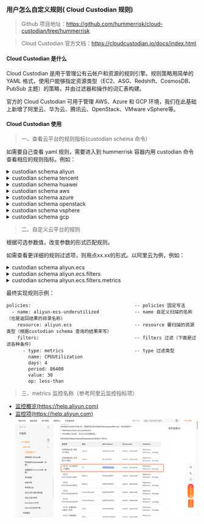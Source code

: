 
### 用户怎么自定义规则( Cloud Custodian 规则)

> Github 项目地址：https://github.com/hummerrisk/cloud-custodian/tree/hummerrisk

> Cloud Custodian 官方文档：https://cloudcustodian.io/docs/index.html

#### Cloud Custodian 是什么

Cloud Custodian 是用于管理公有云帐户和资源的规则引擎。规则策略用简单的 YAML 格式，使用户能够指定资源类型（EC2、ASG、Redshift、CosmosDB、PubSub 主题）的策略，并由过滤器和操作的词汇表构建。

官方的 Cloud Custodian 可用于管理 AWS、Azure 和 GCP 环境，我们在此基础上新增了阿里云、华为云、腾讯云、OpenStack、VMware vSphere等。

#### Cloud Custodian 使用

> 一、查看云平台的规则指标(custodian schema 命令)

如需要自己查看 yaml 规则，需要进入到 hummerrisk 容器内用 custodian 命令查看相应的规则指标。例如：

<details>
<summary>custodian schema aliyun</summary>
<pre><code>
resources:
- aliyun.cdn
- aliyun.disk
- aliyun.ecs
- aliyun.eip
- aliyun.mongodb
- aliyun.oss
- aliyun.polardb
- aliyun.ram
- aliyun.rds
- aliyun.redis
- aliyun.security-group
- aliyun.slb
- aliyun.vpc
</code></pre>
</details>

<details>
<summary>custodian schema tencent</summary>
<pre><code>
resources:
- tencent.cdb
- tencent.clb
- tencent.cos
- tencent.cvm
- tencent.dcdb
- tencent.disk
- tencent.eip
- tencent.mongodb
- tencent.redis
- tencent.security-group
- tencent.vpc
</code></pre>
</details>

<details>
<summary>custodian schema huawei</summary>
<pre><code>
resources:
- huawei.dds
- huawei.disk
- huawei.ecs
- huawei.eip
- huawei.elb
- huawei.iam
- huawei.obs
- huawei.rds
- huawei.redis
- huawei.security-group
- huawei.vpc
</code></pre>
</details>

<details>
<summary>custodian schema aws</summary>
<pre><code>
resources:
- aws.account
- aws.acm-certificate
- aws.alarm
- aws.ami
- aws.app-elb
- aws.app-elb-target-group
- aws.asg
- aws.backup-plan
- aws.backup-vault
- aws.batch-compute
- aws.batch-definition
- aws.cache-cluster
- aws.cache-snapshot
- aws.cache-subnet-group
- aws.cfn
- aws.cloud-directory
- aws.cloudhsm-cluster
- aws.cloudsearch
- aws.cloudtrail
- aws.codebuild
- aws.codecommit
- aws.codepipeline
- aws.config-recorder
- aws.config-rule
- aws.customer-gateway
- aws.datapipeline
- aws.dax
- aws.directconnect
- aws.directory
- aws.distribution
- aws.dlm-policy
- aws.dms-endpoint
- aws.dms-instance
- aws.dynamodb-backup
- aws.dynamodb-stream
- aws.dynamodb-table
- aws.ebs
- aws.ebs-snapshot
- aws.ec2
- aws.ec2-reserved
- aws.ecr
- aws.ecs
- aws.ecs-container-instance
- aws.ecs-service
- aws.ecs-task
- aws.ecs-task-definition
- aws.efs
- aws.efs-mount-target
- aws.eks
- aws.elastic-ip
- aws.elasticache-group
- aws.elasticbeanstalk
- aws.elasticbeanstalk-environment
- aws.elasticsearch
- aws.elb
- aws.emr
- aws.emr-security-configuration
- aws.eni
- aws.event-rule
- aws.event-rule-target
- aws.firehose
- aws.fsx
- aws.fsx-backup
- aws.gamelift-build
- aws.gamelift-fleet
- aws.glacier
- aws.glue-catalog
- aws.glue-classifier
- aws.glue-connection
- aws.glue-crawler
- aws.glue-database
- aws.glue-dev-endpoint
- aws.glue-job
- aws.glue-ml-transform
- aws.glue-security-configuration
- aws.glue-table
- aws.glue-trigger
- aws.glue-workflow
- aws.health-event
- aws.healthcheck
- aws.hostedzone
- aws.hsm
- aws.hsm-client
- aws.hsm-hapg
- aws.iam-certificate
- aws.iam-group
- aws.iam-policy
- aws.iam-profile
- aws.iam-role
- aws.iam-user
- aws.identity-pool
- aws.internet-gateway
- aws.iot
- aws.kafka
- aws.key-pair
- aws.kinesis
- aws.kinesis-analytics
- aws.kms
- aws.kms-key
- aws.lambda
- aws.lambda-layer
- aws.launch-config
- aws.launch-template-version
- aws.lightsail-db
- aws.lightsail-elb
- aws.lightsail-instance
- aws.log-group
- aws.message-broker
- aws.ml-model
- aws.nat-gateway
- aws.network-acl
- aws.network-addr
- aws.ops-item
- aws.opswork-cm
- aws.opswork-stack
- aws.peering-connection
- aws.qldb
- aws.r53domain
- aws.rds
- aws.rds-cluster
- aws.rds-cluster-param-group
- aws.rds-cluster-snapshot
- aws.rds-param-group
- aws.rds-reserved
- aws.rds-snapshot
- aws.rds-subnet-group
- aws.rds-subscription
- aws.redshift
- aws.redshift-reserved
- aws.redshift-snapshot
- aws.redshift-subnet-group
- aws.rest-account
- aws.rest-api
- aws.rest-resource
- aws.rest-stage
- aws.rest-vpclink
- aws.route-table
- aws.rrset
- aws.s3
- aws.sagemaker-endpoint
- aws.sagemaker-endpoint-config
- aws.sagemaker-job
- aws.sagemaker-model
- aws.sagemaker-notebook
- aws.sagemaker-transform-job
- aws.secrets-manager
- aws.security-group
- aws.serverless-app
- aws.shield-attack
- aws.shield-protection
- aws.simpledb
- aws.snowball
- aws.snowball-cluster
- aws.sns
- aws.sns-subscription
- aws.sqs
- aws.ssm-activation
- aws.ssm-managed-instance
- aws.ssm-parameter
- aws.step-machine
- aws.storage-gateway
- aws.streaming-distribution
- aws.subnet
- aws.support-case
- aws.transit-attachment
- aws.transit-gateway
- aws.user-pool
- aws.vpc
- aws.vpc-endpoint
- aws.vpn-connection
- aws.vpn-gateway
- aws.waf
- aws.waf-regional
- aws.workspaces
</code></pre>
</details>

<details>
<summary>custodian schema azure</summary>
<pre><code>
resources:
- azure.aks
- azure.api-management
- azure.appserviceplan
- azure.armresource
- azure.batch
- azure.cdnprofile
- azure.cognitiveservice
- azure.container-group
- azure.containerregistry
- azure.containerservice
- azure.cosmosdb
- azure.cosmosdb-collection
- azure.cosmosdb-database
- azure.cost-management-export
- azure.databricks
- azure.datafactory
- azure.datalake
- azure.disk
- azure.dnszone
- azure.eventhub
- azure.eventsubscription
- azure.hdinsight
- azure.image
- azure.iothub
- azure.keyvault
- azure.keyvault-certificate
- azure.keyvault-key
- azure.keyvault-keys
- azure.keyvault-storage
- azure.loadbalancer
- azure.networkinterface
- azure.networksecuritygroup
- azure.policyassignments
- azure.postgresql-database
- azure.postgresql-server
- azure.publicip
- azure.recordset
- azure.redis
- azure.resourcegroup
- azure.roleassignment
- azure.roledefinition
- azure.routetable
- azure.search
- azure.sql-database
- azure.sql-server
- azure.sqldatabase
- azure.sqlserver
- azure.storage
- azure.storage-container
- azure.subscription
- azure.vm
- azure.vmss
- azure.vnet
- azure.webapp
</code></pre>
</details>

<details>
<summary>custodian schema openstack</summary>
<pre><code>
resources:
- openstack.flavor
- openstack.image
- openstack.network
- openstack.project
- openstack.router
- openstack.security-groups
- openstack.server
- openstack.user
- openstack.volume
</code></pre>
</details>

<details>
<summary>custodian schema vsphere</summary>
<pre><code>
resources:
- vsphere.cluster
- vsphere.datacenter
- vsphere.datastore
- vsphere.folder
- vsphere.host
- vsphere.network
- vsphere.resourcepool
- vsphere.vm
</code></pre>
</details>

<details>
<summary>custodian schema gcp</summary>
<pre><code>
resources:
- gcp.app-engine
- gcp.app-engine-certificate
- gcp.app-engine-domain
- gcp.app-engine-domain-mapping
- gcp.app-engine-firewall-ingress-rule
- gcp.autoscaler
- gcp.bq-dataset
- gcp.bq-job
- gcp.bq-project
- gcp.bq-table
- gcp.bucket
- gcp.build
- gcp.cloudbilling-account
- gcp.dataflow-job
- gcp.disk
- gcp.dm-deployment
- gcp.dns-managed-zone
- gcp.dns-policy
- gcp.firewall
- gcp.folder
- gcp.function
- gcp.gke-cluster
- gcp.gke-nodepool
- gcp.iam-role
- gcp.image
- gcp.instance
- gcp.instance-template
- gcp.interconnect
- gcp.interconnect-attachment
- gcp.kms-cryptokey
- gcp.kms-cryptokey-version
- gcp.kms-keyring
- gcp.loadbalancer-address
- gcp.loadbalancer-backend-bucket
- gcp.loadbalancer-backend-service
- gcp.loadbalancer-forwarding-rule
- gcp.loadbalancer-global-address
- gcp.loadbalancer-global-forwarding-rule
- gcp.loadbalancer-health-check
- gcp.loadbalancer-http-health-check
- gcp.loadbalancer-https-health-check
- gcp.loadbalancer-ssl-certificate
- gcp.loadbalancer-ssl-policy
- gcp.loadbalancer-target-http-proxy
- gcp.loadbalancer-target-https-proxy
- gcp.loadbalancer-target-instance
- gcp.loadbalancer-target-pool
- gcp.loadbalancer-target-ssl-proxy
- gcp.loadbalancer-target-tcp-proxy
- gcp.loadbalancer-url-map
- gcp.log-exclusion
- gcp.log-project-metric
- gcp.log-project-sink
- gcp.ml-job
- gcp.ml-model
- gcp.organization
- gcp.project
- gcp.project-role
- gcp.pubsub-snapshot
- gcp.pubsub-subscription
- gcp.pubsub-topic
- gcp.route
- gcp.router
- gcp.service
- gcp.service-account
- gcp.snapshot
- gcp.sourcerepo
- gcp.spanner-database-instance
- gcp.spanner-instance
- gcp.sql-backup-run
- gcp.sql-instance
- gcp.sql-ssl-cert
- gcp.sql-user
- gcp.subnet
- gcp.vpc
</code></pre>
</details>

> 二、自定义云平台的规则

根据可选参数值，改变参数的形式匹配规则。

如需查看更详细的规则过滤项，则用点xx.xx的形式。以阿里云为例，例如：

<details>
<summary>custodian schema aliyun.ecs</summary>
<pre><code>
Help
----
A Cloud Custodian resource
aliyun.ecs:
  actions:
  - notify
  - webhook
  filters:
  - PublicIpAddress
  - event
  - instance-age
  - instance-network-type
  - metrics
  - value
  - vpc-type
</code></pre>
</details>

<details>
<summary>custodian schema aliyun.ecs.filters</summary>
<pre><code>
aliyun.ecs:
  filters:
  - PublicIpAddress
  - event
  - instance-age
  - instance-network-type
  - metrics
  - value
  - vpc-type
</code></pre>
</details>

<details>
<summary>custodian schema aliyun.ecs.filters.metrics</summary>
<pre><code>
Help
----
Supports   metrics filters on resources.
.. code-block:: yaml
- name: aliyun-ecs-underutilized
  resource: aliyun.ecs
  filters:
    - type: metrics
      name: CPUUtilization
      days: 4
      period: 86400
      value: 30
      op: less-than
Note periods when a resource is not sending metrics are not part
of calculated statistics as in the case of a stopped ecs instance,
nor for resources to new to have existed the entire
period. ie. being stopped for an ecs instance wouldn't lower the
average cpu utilization.
The "missing-value" key allows a policy to specify a default
value when CloudWatch has no data to report:
.. code-block:: yaml
- name: aliyun-elb-low-request-count
  resource: aliyun.elb
  filters:
    - type: metrics
      name: RequestCount
      statistics: Sum
      days: 7
      value: 7
      missing-value: 0
      op: less-than
This policy matches any ELB with fewer than 7 requests for the past week.
ELBs with no requests during that time will have an empty set of metrics.
Rather than skipping those resources, "missing-value: 0" causes the
policy to treat their request counts as 0.
Note the default statistic for metrics is Average.
Schema
------
properties:
  attr-multiplier:
    type: number
  days:
    type: number
  dimensions:
    patternProperties:
      ^.*$:
        type: string
    type: object
  endTime:
    type: string
  missing-value:
    type: number
name:
    type: string
  namespace:
    type: string
  op:
    enum:
    - eq
    - equal
    - ne
    - not-equal
    - gt
    - greater-than
    - ge
    - gte
    - le
    - lte
    - lt
    - less-than
    - glob
    - regex
    - regex-case
    - in
    - ni
    - not-in
    - contains
    - difference
    - intersect
    type: string
  percent-attr:
    type: string
  period:
    type: number
  startTime:
    type: string
  statistics:
    enum:
    - Average
    - Sum
    - Maximum
    - Minimum
    - SampleCount
    type: string
  type:
    enum:
    - metrics
  value:
    type: number
required:
- value
- name
</code></pre>
</details>

最终实现规则示例：
```
policies:                                      -- policies 固定写法
  - name: aliyun-ecs-underutilized             -- name 自定义扫描的名称（也是返回结果的目录名称）
    resource: aliyun.ecs                       -- resource 要扫描的资源类型（根据custodian schema 查询的结果来写）
    filters:                                   -- filters 过滤（下面是过滤各种条件）
      - type: metrics                          -- type 过滤类型
        name: CPUUtilization
        days: 4
        period: 86400
        value: 30
        op: less-than
```

> 三、metrics 监控名称（参考阿里云监控指标项）
- [监控概览(https://help.aliyun.com)](https://help.aliyun.com/document_detail/163515.html?spm=a2c1g.8271268.10000.177.2e90df25Y9AtSU)
- [监控项(https://help.aliyun.com)](https://help.aliyun.com/document_detail/162844.htm?spm=a2c4g.11186623.0.0.2bc573c2Qhb3tx#concept-2482301)
![监控项](../img/question/rule1.png)

